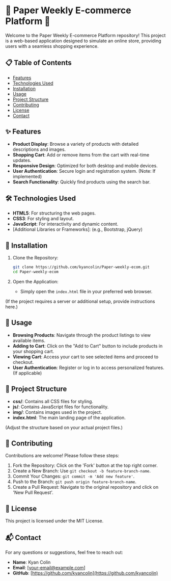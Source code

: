 # 📰 Paper Weekly E-commerce Platform 🛒

Welcome to the Paper Weekly E-commerce Platform repository! This project is a web-based application designed to simulate an online store, providing users with a seamless shopping experience.

## 📋 Table of Contents

- [Features](#features)
- [Technologies Used](#technologies-used)
- [Installation](#installation)
- [Usage](#usage)
- [Project Structure](#project-structure)
- [Contributing](#contributing)
- [License](#license)
- [Contact](#contact)

## ✨ Features

- **Product Display**: Browse a variety of products with detailed descriptions and images.
- **Shopping Cart**: Add or remove items from the cart with real-time updates.
- **Responsive Design**: Optimized for both desktop and mobile devices.
- **User Authentication**: Secure login and registration system. (Note: If implemented)
- **Search Functionality**: Quickly find products using the search bar.

## 🛠️ Technologies Used

- **HTML5**: For structuring the web pages.
- **CSS3**: For styling and layout.
- **JavaScript**: For interactivity and dynamic content.
- [Additional Libraries or Frameworks]: (e.g., Bootstrap, jQuery)

## 🚀 Installation

1. Clone the Repository:

    ```bash
    git clone https://github.com/kyancolin/Paper-weekly-ecom.git
    cd Paper-weekly-ecom
    ```

2. Open the Application:
    - Simply open the `index.html` file in your preferred web browser.

(If the project requires a server or additional setup, provide instructions here.)

## 📖 Usage

- **Browsing Products**: Navigate through the product listings to view available items.
- **Adding to Cart**: Click on the "Add to Cart" button to include products in your shopping cart.
- **Viewing Cart**: Access your cart to see selected items and proceed to checkout.
- **User Authentication**: Register or log in to access personalized features. (If applicable)

## 📂 Project Structure

- **css/**: Contains all CSS files for styling.
- **js/**: Contains JavaScript files for functionality.
- **img/**: Contains images used in the project.
- **index.html**: The main landing page of the application.

(Adjust the structure based on your actual project files.)

## 🤝 Contributing

Contributions are welcome! Please follow these steps:

1. Fork the Repository: Click on the 'Fork' button at the top right corner.
2. Create a New Branch: Use `git checkout -b feature-branch-name`.
3. Commit Your Changes: `git commit -m 'Add new feature'`.
4. Push to the Branch: `git push origin feature-branch-name`.
5. Create a Pull Request: Navigate to the original repository and click on 'New Pull Request'.

## 📜 License

This project is licensed under the MIT License.

## 📬 Contact

For any questions or suggestions, feel free to reach out:

- **Name**: Kyan Colin
- **Email**: [your-email@example.com]
- **GitHub**: [https://github.com/kyancolin](https://github.com/kyancolin)
